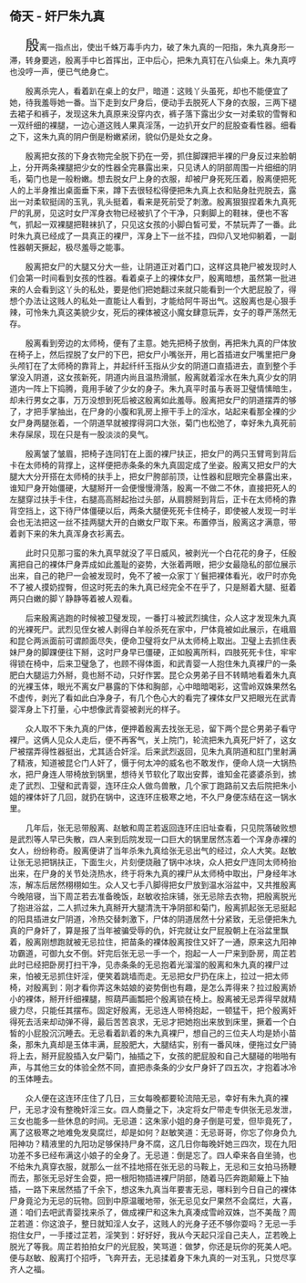 ## 倚天 - 奸尸朱九真

&emsp;&emsp;<font size=5>殷</font>离一指点出，使出千蛛万毒手内力，破了朱九真的一阳指，朱九真身形一滞，转身要逃，殷离手中匕首挥出，正中后心，把朱九真钉在八仙桌上。朱九真哼也没哼一声，便已气绝身亡。

&emsp;&emsp;殷离杀完人，看着趴在桌上的女尸，暗道：这贱丫头虽死，却也不能便宜了她，待我羞辱她一番。当下走到女尸身后，便动手去脱死人下身的衣服，三两下褪去裙子和裤子，发现这朱九真原来没穿内衣，裤子落下露出少女一对柔软的雪臀和一双纤细的裸腿，一边心道这贱人果真淫荡，一边扒开女尸的屁股查看性器。细看之下，这朱九真的阴户倒是粉嫩紧闭，貌似仍是处女之身。

&emsp;&emsp;殷离把女孩的下身衣物完全脱下扔在一旁，抓住脚踝把半裸的尸身反过来脸朝上，分开两条裸腿把少女的性器全完暴露出来，只见诱人的阴部周围一片细细的阴毛，菊门也是一般粉嫩。想去脱女尸上身的衣服，却被尸身死死压着，殷离便把死人的上半身推出桌面垂下来，蹲下去很轻松得便把朱九真上衣和贴身肚兜脱去，露出一对柔软挺阔的玉乳，乳头挺着，看来是死前受了刺激。殷离狠狠捏着朱九真死尸的乳房，见这时女尸浑身衣物已经被扒了个干净，只剩脚上的鞋袜，便也不客气，抓起一双裸腿把鞋袜扒了，只见这女孩的小脚白皙可爱，不禁玩弄了一番。此时朱九真已经成了一具真正的裸尸，浑身上下一丝不挂，四仰八叉地仰躺着，一副性器朝天撅起，极尽羞辱之能事。

&emsp;&emsp;殷离把女尸的大腿又分大一些，让阴道正对着门口，这样这具艳尸被发现时人们会第一时间看到女孩的性器。看着桌子上的裸体女尸，殷离暗想，虽然第一批进来的人会看到这丫头的私处，要是他们把她翻过来就只能看到一个大肥屁股了，得想个办法让这贱人的私处一直能让人看到，才能给阿牛哥出气。这殷离也是心狠手辣，可怜朱九真这美貌少女，死后的裸体被这小魔女肆意玩弄，女子的尊严荡然无存。

&emsp;&emsp;殷离看到旁边的太师椅，便有了主意。她先把椅子放倒，再把朱九真的尸体放在椅子上，然后捏脱了女尸的下巴，把女尸小嘴张开，用匕首插进女尸嘴里把尸身头颅钉在了太师椅的靠背上，并起纤纤玉指从少女的阴道口直插进去，直到整个手掌没入阴道，这女孩新死，阴道内尚且温热滑腻，殷离就着淫水在朱九真少女的阴道内一阵上下捣腾，竟用手破了少女的身子。朱九真平时虽与表哥卫璧情愫暗生，却未行男女之事，万万没想到死后被这殷离如此羞辱。殷离把女尸的阴道摆弄的够了，才把手掌抽出，在尸身的小腹和乳房上擦干手上的淫水，站起来看那全裸的少女尸身两腿张着，一个阴道早就被撑得洞口大张，菊门也松弛了，幸好朱九真死前未存屎尿，现在只是有一股淡淡的臭气。

&emsp;&emsp;殷离皱了皱眉，把椅子连同钉在上面的裸尸扶正，把女尸的两只玉臂弯到背后卡在太师椅的背撑上，这样便把赤条条的朱九真固定成了坐姿。殷离又把女尸的大腿大大分开搭在太师椅的扶手上，把女尸胯部前顶，让性器和屁眼完全暴露出来，谁知尸身开始僵硬，大腿掰开一会便慢慢滑落，殷离一不做二不休，直接把死人的左腿穿过扶手卡住，右腿高高掰起抬过头部，从肩膀掰到背后，正卡在太师椅的靠背空挡上，这下待尸体僵硬以后，两条大腿便死死卡住椅子，即使被人发现一时半会也无法把这一丝不挂两腿大开的白嫩女尸取下来。布置停当，殷离这才满意，带着剥下来的朱九真浑身衣衫离去。

&emsp;&emsp;此时只见那刁蛮的朱九真早就没了平日威风，被剥光一个白花花的身子，任殷离把自己的裸体尸身弄成如此羞耻的姿势，大张着两眼，把少女最隐私的部位展示出来，自己的艳尸一会被发现时，免不了被一众家丁丫鬟把裸体看光，收尸时亦免不了被人摸奶捏臀，但这时死去的朱九真已经完全不在乎了，只是掰着大腿、挺着两只白嫩的脚丫静静等着被人观看。

&emsp;&emsp;后来殷离逃跑的时候被卫璧发现，一番打斗被武烈擒住，众人这才发现朱九真的光裸死尸。武烈见侄女被人剥得白羊般杀死在家中，尸体竟被如此展示，在峨眉和昆仑两派面前可谓颜面尽失，便命卫璧将女尸从太师椅上取出。卫璧上去抓住表妹尸身的脚踝便往下掰，这时尸身早已僵硬，正如殷离所料，四肢死死卡住，牢牢得锁在椅中，后来卫璧急了，也顾不得体面，和武青婴一人抱住朱九真裸尸的一条肥白大腿运力外掰，竟也掰不动，只好作罢。昆仑众男弟子目不转睛地看着朱九真的光裸玉体，眼光不离女尸暴露的下体和胸部，心中暗暗喝彩，这雪岭双姝果然名不虚传，剥光了看如此白净身子，有几个色心大的看完了裸体女尸又把眼光在武青婴浑身上下打量，心中想像武青婴被剥光的样子。

&emsp;&emsp;众人取不下朱九真的尸体，便押着殷离去找张无忌，留下两个昆仑男弟子看守裸尸。这俩人见众人走后，便不再客气，关上院门，轮流把朱九真死尸奸了，这女尸被摆弄得性器挺出，尤其适合奸淫。后来武烈返回，见朱九真阴道和肛门里射满了精液，知道被昆仑门人奸了，慑于何太冲的威名也不敢发作，便命人烧一大锅热水，把尸身连人带椅放到锅里，想待关节软化了取出安葬，谁知金花婆婆杀到，掳走了武烈、卫璧和武青婴，连环庄众人做鸟兽散，几个家丁跑路前又去后院把朱小姐的裸体奸了几回，就扔在锅中，这连环庄极寒之地，不久尸身便冻结在这一锅水里。

&emsp;&emsp;几年后，张无忌带殷离、赵敏和周芷若返回连环庄旧址查看，只见院落破败想是武烈等人早已失散，四人来到后院发现一口巨大的锅里居然冻着一个浑身赤裸的女人，纷纷称奇。殷离便讲了当年杀朱九真给张无忌出气的经过，众人大笑。赵敏让张无忌把锅扶正，下面生火，片刻便烧融了锅中冰块，众人把女尸连同太师椅抬出来，在尸身的关节处浇热水，终于将朱九真的裸尸从太师椅中取出，尸身经年冰冻，解冻后居然栩栩如生。众人又七手八脚得把女尸放到温水浴盆中，又共推殷离今晚陪寝，当下周芷若去准备晚饭，赵敏收拾床铺，张无忌除去衣物，把殷离脱光了抱进浴盆，二人抓过朱九真掰开大腿清洗干净阴部和菊门，殷离抓起张无忌挺起的阳具插进女尸阴道，冷热交替刺激下，尸体的阴道居然十分紧致，无忌便把朱九真的尸身奸了，算是报了当年被骗受辱的仇，奸完就让女尸屁股朝上在浴盆里飘着，殷离刚想跑就被无忌拉住，把苗条的裸体殷离按住又奸了一通，原来这九阳神功霸道，可御九女不倒。奸完后张无忌一手一个，抱起一人一尸来到卧房，周芷若此时已经把卧房打扫干净，见赤条条的无忌抱着光溜溜的殷离和朱九真的裸尸过来，怕被无忌抓住奸淫，便笑着跳墙而走。无忌把女尸扔在床上，拉过一把太师椅，对殷离到：刚才看你弄这朱姑娘的姿势倒也有趣，是怎么弄得来？拉过殷离娇小的裸体，掰开纤细裸腿，照葫芦画瓢把个殷离锁在椅上。殷离被无忌弄得早就精疲力尽，只能任其摆布。固定好殷离，无忌连人带椅抱起，一顿猛干，把个殷离奸得死去活来却动弹不得，最后苦苦哀求，无忌才把她抱出来放到床里，撅着一个白皙的小屁股沉沉睡去。无忌看着趴着的朱九真裸尸，想自己的三位夫人均是娇小苗条，那朱九真却是玉体丰满，屁股肥大，大腿结实，别有一番风味，便拖过女尸骑将上去，掰开屁股插入女尸菊门，抽插之下，女孩的肥屁股和自己大腿碰的啪啪有声，与其他三女的体验全然不同，直把赤条条的少女尸身奸了四五次，才抱着冰冷的玉体睡去。

&emsp;&emsp;众人便在这连环庄住了几日，三女每晚都要轮流陪无忌，幸好有朱九真的裸尸，无忌才没有整晚奸淫三女。四人商量之下，决定将女尸带走专供张无忌发泄，三女也能多一些休息的时间。无忌道：这朱家小姐的身子倒是可爱，但毕竟死了，离了这极寒之地难免发臭腐烂，却是如何？赵敏笑道：无忌哥哥，你忘了你身负九阳神功？精液里的九阳功足够保持尸身不腐，这几日你每晚奸她三四次，现在九阳功差不多已经布满这小娘子的全身了。无忌道：倒是忘了。四人牵来各自坐骑，也不给朱九真穿衣服，就那么一丝不挂地搭在张无忌的马鞍上，无忌和三女拍马扬鞭而去，那张无忌好生会耍，把一根阳物插进裸尸阴部，随着马匹奔跑颠簸上下抽插，一路下来居然插了千余下，想这朱九真当年要害无忌，哪料到今日自己的裸体尸身竟沦为无忌的玩物。回到中原温暖地带，张无忌见女尸果然不会腐烂，大喜，道：咱们去吧武青婴找来杀了，做成裸尸和这朱九真凑成雪岭双姝，岂不美哉？周芷若道：你这浪子，整日就知淫人女子，这贱人的光身子还不够你耍吗？无忌一手抱住女尸，一手搂过芷若，淫笑到：好好好，我从今天起只淫自己夫人，芷若晚上脱光了等我。周芷若拍拍女尸的光屁股，笑骂道：做梦，你还是玩你的死美人吧。便与赵敏、殷离打个招呼，飞奔开去，无忌揉着身下朱九真的一对玉乳，只觉尽享齐人之福。